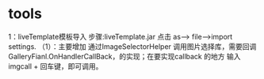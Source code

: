 # tools
1：liveTemplate模板导入
步骤:liveTemplate.jar 点击 as--> file-->import settings.
（1）：主要增加 通过ImageSelectorHelper 调用图片选择库，需要回调GalleryFianl.OnHandlerCallBack，的实现；在要实现callback 的地方 输入imgcall + 回车键，即可调用。